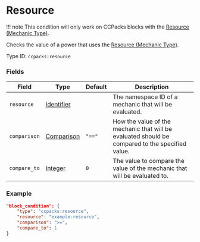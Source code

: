 # Resource

!!! note
	This condition will only work on CCPacks blocks with the [Resource (Mechanic Type)](../mechanic_types/resource.md).

Checks the value of a power that uses the [Resource (Mechanic Type)](../mechanic_types/resource.md).

Type ID: `ccpacks:resource`

### Fields

Field  | Type | Default | Description
-------|------|---------|-------------
`resource` | [Identifier](../data_types/identifier.md) | | The namespace ID of a mechanic that will be evaluated.
`comparison` | [Comparison](../data_types/comparison.md) | `"=="` | How the value of the mechanic that will be evaluated should be compared to the specified value.
`compare_to` | [Integer](../data_types/integer.md) | `0` | The value to compare the value of the mechanic that will be evaluated to.

### Example
```json
"block_condition": {
    "type": "ccpacks:resource",
	"resource": "example:resource",
	"comparison": ">=",
	"compare_to": 1
}
```
